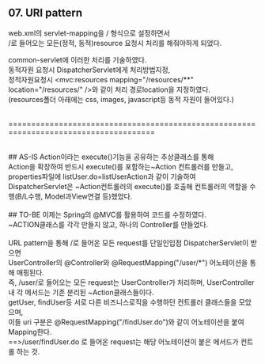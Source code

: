 ## 07. URI pattern

web.xml의 servlet-mapping을 / 형식으로 설정하면서<br/>
/로 들어오는 모든(정적, 동적)resource 요청시 처리를 해줘야하게 되었다.<br/>


common-servlet에 이러한 처리를 기술하였다.<br/>
동적자원 요청시 DispatcherServlet에게 처리방법지정,<br/>
정적자원요청시 <mvc:resources mapping="/resources/**" location="/resources/" />와 같이 처리 경로location을 지정하였다.<br/>
(resources폴더 아래에는 css, images, javascript등 동적 자원이 들어있다.)<br/>
<br/>

======================================================================================

<br/>
## AS-IS
Action이라는 execute()기능을 공유하는 추상클래스를 통해<br/>
Action을 확장하여 반드시 execute()를 포함하는~Action 컨트롤러를 만들고,<br/>
properties파일에 listUser.do=listUserAction과 같이 기술하여 <br/>
DispatcherServlet은 ~Action컨트롤러의 execute()를 호출해 컨트롤러의 역할을 수행(B/L수행, Model과View연결 등)했었다. <br/>
<br/>
## TO-BE
이제는 Spring의 @MVC를 활용하여 코드를 수정하였다.<br/>
~ACTION클래스를 각각 만들지 않고, 하나의 Controller를 만들었다.<br/>
<br/>
URL pattern을 통해 /로 들어온 모든 request를 단일인입점 DispatcherServlet이 받으면<br/>
UserController의 @Controller와 @RequestMapping("/user/*") 어노테이션을 통해 매핑된다. <br/>
즉, /user/로 들어오는 모든 request는 UserController가 처리하며, UserController내 각 메서드는 기존 분리된 ~Action클래스들이다.<br/>
getUser, findUser등 서로 다른 비즈니스로직을 수행하던 컨트롤러 클래스들을 모았으며, <br/>
이들 uri 구분은 @RequestMapping("/findUser.do")와 같이 어노테이션을 붙여 Mapping한다.<br/>
==>/user/findUser.do 로 들어온 request는 해당 어노테이션이 붙은 메서드가 컨트롤 하는 것.<br/>

